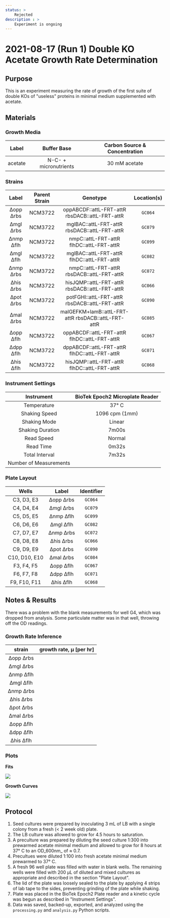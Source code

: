 ```yaml
---
status: >
    Rejected 
description : >
    Experiment is ongoing
---
```


# 2021-08-17 (Run 1) Double KO Acetate Growth Rate Determination

## Purpose
This is an experiment measuring the rate of growth of the first suite of 
double KOs of  "useless" proteins in minimal medium supplemented with acetate.

## Materials

### Growth Media
| **Label** | **Buffer Base** | **Carbon Source & Concentration** |
|:--:|:--:|:--:|
| acetate | N-C- + micronutrients | 30 mM acetate |

### Strains 
| **Label** | **Parent Strain**|  **Genotype** | **Location(s)**|
|:--: | :--:| :--:| :--:|
|∆opp ∆rbs| NCM3722 | oppABCDF::attL-FRT-attR rbsDACB::attL-FRT-attR | `GC064`|
|∆mgl ∆rbs| NCM3722 | mglBAC::attL-FRT-attR rbsDACB::attL-FRT-attR | `GC079`|
|∆nmp ∆flh| NCM3722 | nmpC::attL-FRT-attR flhDC::attL-FRT-attR | `GC099`|
|∆mgl ∆flh| NCM3722 | mglBAC::attL-FRT-attR flhDC::attL-FRT-attR | `GC082`|
|∆nmp ∆rbs| NCM3722 | nmpC::attL-FRT-attR rbsDACB::attL-FRT-attR | `GC072`|
|∆his ∆rbs| NCM3722 | hisJQMP::attL-FRT-attR rbsDACB::attL-FRT-attR | `GC066`|
|∆pot ∆rbs| NCM3722 | potFGHI::attL-FRT-attR rbsDACB::attL-FRT-attR | `GC090`|
|∆mal ∆rbs| NCM3722 | malGEFKM+lamB::attL-FRT-attR rbsDACB::attL-FRT-attR | `GC085`|
|∆opp ∆flh| NCM3722 | oppABCDF::attL-FRT-attR flhDC::attL-FRT-attR | `GC067`|
|∆dpp ∆flh| NCM3722 | dppABCDF::attL-FRT-attR flhDC::attL-FRT-attR | `GC071`|
|∆his ∆flh| NCM3722 | hisJQMP::attL-FRT-attR flhDC::attL-FRT-attR | `GC068`|

### Instrument Settings
| Instrument | BioTek Epoch2 Microplate Reader|
|:--:| :--:|
| Temperature| 37° C|
| Shaking Speed| 1096 cpm (1mm) |
| Shaking Mode | Linear |
| Shaking Duration| 7m00s|
|Read Speed| Normal|
| Read Time | 0m32s|
| Total Interval | 7m32s |
| Number of Measurements |  | 

### Plate Layout
| **Wells** | **Label** | **Identifier** |
|:--: | :--:  | :--: |
|C3, D3, E3 | ∆opp ∆rbs| `GC064` | 
|C4, D4, E4 | ∆mgl ∆rbs| `GC079` |
|C5, D5, E5 | ∆nmp ∆flh| `GC099` |
|C6, D6, E6 | ∆mgl ∆flh| `GC082` |
|C7, D7, E7 | ∆nmp ∆rbs| `GC072` |
|C8, D8, E8 | ∆his ∆rbs| `GC066` | 
|C9, D9, E9 | ∆pot ∆rbs| `GC090` |
|C10, D10, E10 | ∆mal ∆rbs| `GC084` |
|F3, F4, F5 | ∆opp ∆flh| `GC067` |
|F6, F7, F8 | ∆dpp ∆flh| `GC071` |
|F9, F10, F11 | ∆his ∆flh| `GC068` |


## Notes & Results
There was a problem with the blank measurements for well G4, which was dropped 
from analysis. Some particulate matter was in that well, throwing off the OD 
readings.  


### Growth Rate Inference

| **strain** | **growth rate, µ [per hr]** |
|:--: |:--:|
|∆opp ∆rbs| |
|∆mgl ∆rbs| |
|∆nmp ∆flh| | 
|∆mgl ∆flh| |
|∆nmp ∆rbs| |
|∆his ∆rbs| |
|∆pot ∆rbs| |
|∆mal ∆rbs| |   
|∆opp ∆flh| |
|∆dpp ∆flh| |
|∆his ∆flh| |


### Plots

**Fits**

![](output/2021-08-17_r1_DoubleKO_acetate_fits.png)

**Growth Curves**

![](output/2021-08-17_r1_DoubleKO_acetate_raw_traces.png)

## Protocol 
1.  Seed cultures were prepared by inoculating 3 mL of LB with a single colony from a fresh (< 2 week old) plate.
2. The LB culture was allowed to grow for 4.5 hours to saturation. 
3. A preculture was prepared by diluting the seed culture 1:300 into 
prewarmed acetate minimal medium and allowed to grow for 8 hours at 37° C
to an OD_600nm_ of ≈ 0.7.
4. Precultues were diluted  1:100 into fresh acetate minimal medium prewarmed to 37° C.
4. A fresh 96 well plate was filled with water in blank wells. The remaining wells 
were filled with 200 µL of diluted and mixed cultures as appropriate and described in 
the section "Plate Layout".
5. The lid of the plate was loosely sealed to the plate by applying 4 strips of 
lab tape to the sides, preventing grinding of the plate while shaking. 
6. Plate was placed in the BioTek Epoch2 Plate reader and a kinetic cycle was begun 
as described in "Instrument Settings".
7. Data was saved, backed-up, exported, and analyzed using the `processing.py` and 
`analysis.py` Python scripts.
